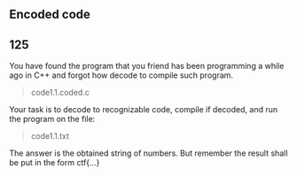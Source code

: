 ## Encoded code

## 125

You have found the program that  you friend has been programming a while ago in C++ and forgot how decode  to compile such program.

> code1.1.coded.c

Your task is to decode to recognizable code, compile if decoded,  and run the program on the file:

> code1.1.txt

The answer is the obtained string of numbers. But remember the result shall be put in the form ctf{...}